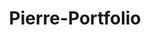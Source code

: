 ---
title: Pierre-Portfolio
github: https://github.com/Pierre-Portfolio
mode: dark
transition: 1s
score: 75.1
archetype:
- Badges | Tags | Icons
---